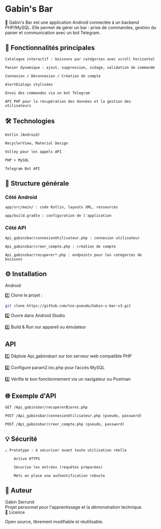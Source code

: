# Gabin's Bar

🍹 Gabin's Bar est une application Android connectée à un backend PHP/MySQL. Elle permet de gérer un bar : prise de commandes, gestion du panier et communication avec un bot Telegram.

## 🚀 Fonctionnalités principales

    Catalogue interactif : boissons par catégories avec scroll horizontal

    Panier dynamique : ajout, suppression, vidage, validation de commande

    Connexion / Déconnexion / Création de compte

    AlertDialogs stylisées

    Envoi des commandes via un bot Telegram

    API PHP pour la récupération des données et la gestion des utilisateurs

## 🛠️ Technologies

    Kotlin (Android)

    RecyclerView, Material Design

    Volley pour les appels API

    PHP + MySQL

    Telegram Bot API

## 📂 Structure générale
### Côté Android

    app/src/main/ : code Kotlin, layouts XML, ressources

    app/build.gradle : configuration de l'application

### Côté API

    Api_gabinsbar/connexionUtilisateur.php : connexion utilisateur

    Api_gabinsbar/creer_compte.php : création de compte

    Api_gabinsbar/recuperer*.php : endpoints pour les catégories de boissons

## ⚙️ Installation
Android

1️⃣ Clone le projet :
```bash
git clone https://github.com/ton-pseudo/Gabin-s-bar-v3.git
```

2️⃣ Ouvre dans Android Studio

3️⃣ Build & Run sur appareil ou émulateur
## API

1️⃣ Déploie Api_gabinsbar/ sur ton serveur web compatible PHP

2️⃣ Configure param2.inc.php pour l’accès MySQL

3️⃣ Vérifie le bon fonctionnement via un navigateur ou Postman
## 🌐 Exemple d'API

    GET /Api_gabinsbar/recupererBieres.php

    POST /Api_gabinsbar/connexionUtilisateur.php (pseudo, password)

    POST /Api_gabinsbar/creer_compte.php (pseudo, password)

## 💡 Sécurité

    ⚠️ Prototype : à sécuriser avant toute utilisation réelle

        Active HTTPS

        Sécurise les entrées (requêtes préparées)

        Mets en place une authentification robuste

## 👤 Auteur

Gabin Serrurot  
Projet personnel pour l'apprentissage et la démonstration technique.  
📃 Licence

Open source, librement modifiable et réutilisable.
